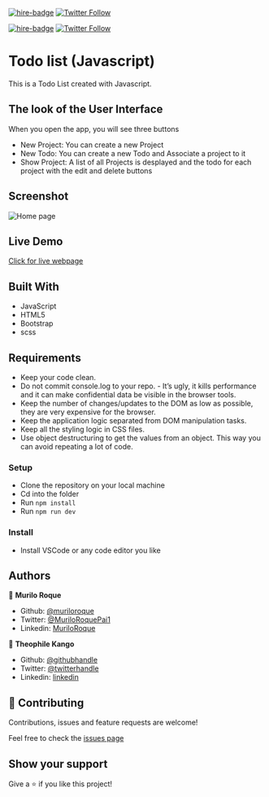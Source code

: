 [![hire-badge](https://img.shields.io/badge/Consult%20/%20Hire%20Murilo-Click%20to%20Contact-brightgreen)](mailto:muriloengqui@gmail.com) [![Twitter Follow](https://img.shields.io/twitter/follow/MuriloRoquePai1?label=Follow%20Murilo%20on%20Twitter&style=social)](https://twitter.com/MuriloRoquePai1)

[![hire-badge](https://img.shields.io/badge/Consult%20/%20Hire%20Theophile-Click%20to%20Contact-brightgreen)](mailto:fadhili.kango@gmail.com ) [![Twitter Follow](https://img.shields.io/twitter/follow/Theophadh?label=Follow%20Theophile%20on%20Twitter&style=social)](https://twitter.com/Theophadh)

# Todo list (Javascript)
This is a Todo List created with Javascript.

## The look of the User Interface

When you open the app, you will see three buttons
- New Project: You can create a new Project
- New Todo: You can create a new Todo and Associate a project to it
- Show Project: A list of all Projects is desplayed and the todo for each project with the edit and delete buttons

## Screenshot

![Home page](https://i.imgur.com/2nqyNEO.png)

## Live Demo

[Click for live webpage](https://js-todo-list-app.netlify.app/)

## Built With

- JavaScript
- HTML5 
- Bootstrap
- scss

## Requirements

- Keep your code clean.
- Do not commit console.log to your repo. - It’s ugly, it kills performance and it can make confidential data be visible in the browser tools.
- Keep the number of changes/updates to the DOM as low as possible, they are very expensive for the browser.
- Keep the application logic separated from DOM manipulation tasks.
- Keep all the styling logic in CSS files.
- Use object destructuring to get the values from an object. This way you can avoid repeating a lot of code.

### Setup

- Clone the repository on your local machine
- Cd into the folder
- Run `npm install`
- Run `npm run dev`

### Install

- Install VSCode or any code editor you like

## Authors

👤  **Murilo Roque**

- Github: [@muriloroque](https://github.com/MuriloRoque)
- Twitter: [@MuriloRoquePai1](https://twitter.com/MuriloRoquePai1)
- Linkedin: [MuriloRoque](https://www.linkedin.com/in/murilo-roque-b1268741/)

👤  **Theophile Kango**

- Github: [@githubhandle](https://github.com/Theophile-Kango)
- Twitter: [@twitterhandle](https://twitter.com/Theophadh)
- Linkedin: [linkedin](https://www.linkedin.com/in/theophile-kango)

## 🤝  Contributing

Contributions, issues and feature requests are welcome!

Feel free to check the [issues page](https://github.com/Theophile-Kango/js_tic_tac_toe/issues)
## Show your support

Give a ⭐️  if you like this project!
